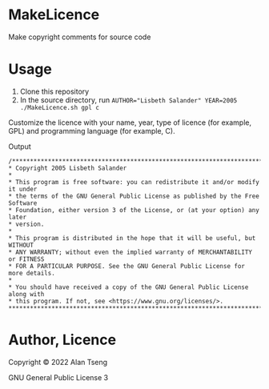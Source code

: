 # MakeLicence
Make copyright comments for source code

# Usage
1. Clone this repository
2. In the source directory, run
`AUTHOR="Lisbeth Salander" YEAR=2005 ./MakeLicence.sh gpl c`

Customize the licence with your name, year, type of licence (for example, GPL)
and programming language (for example, C).

Output
```
/*******************************************************************************
* Copyright 2005 Lisbeth Salander
* 
* This program is free software: you can redistribute it and/or modify it under 
* the terms of the GNU General Public License as published by the Free Software 
* Foundation, either version 3 of the License, or (at your option) any later 
* version.
* 
* This program is distributed in the hope that it will be useful, but WITHOUT 
* ANY WARRANTY; without even the implied warranty of MERCHANTABILITY or FITNESS 
* FOR A PARTICULAR PURPOSE. See the GNU General Public License for more details.
* 
* You should have received a copy of the GNU General Public License along with 
* this program. If not, see <https://www.gnu.org/licenses/>.
*******************************************************************************/
```

# Author, Licence
Copyright :copyright: 2022 Alan Tseng

GNU General Public License 3
